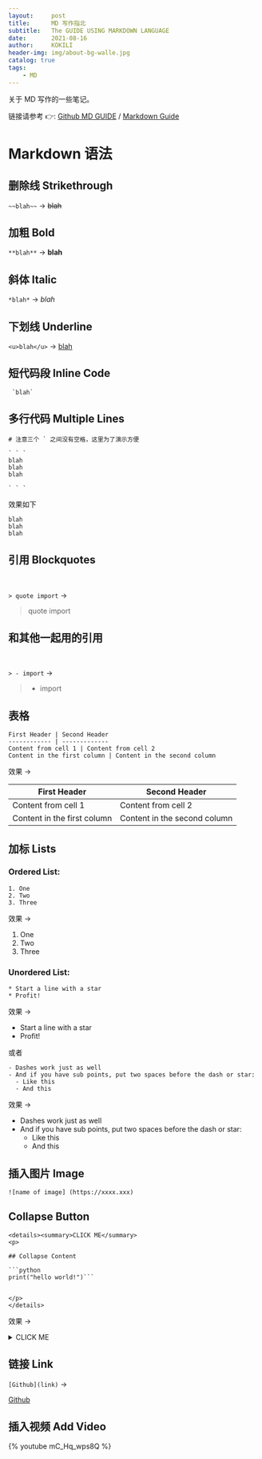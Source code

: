 ```yaml
---
layout:     post
title:      MD 写作指北
subtitle:   The GUIDE USING MARKDOWN LANGUAGE
date:       2021-08-16
author:     KOKILI
header-img: img/about-bg-walle.jpg
catalog: true
tags:
    - MD
---
```


关于 MD 写作的一些笔记。

链接请参考 👉: [Github MD GUIDE](https://guides.github.com/features/mastering-markdown/) / [Markdown Guide](https://www.markdownguide.org/basic-syntax/)

# Markdown 语法

## 删除线 Strikethrough
`~~blah~~` -> ~~blah~~

## 加粗 Bold
`**blah**` -> **blah**

## 斜体 Italic

`*blah*` -> *blah*

## 下划线 Underline

`<u>blah</u>` -> <u>blah</u>

## 短代码段 Inline Code
```
 `blah`
```

## 多行代码 Multiple Lines
```
# 注意三个 ` 之间没有空格，这里为了演示方便

` ` `
blah
blah
blah

` ` `
```
效果如下

```
blah
blah
blah
```
## 引用 Blockquotes
<br>

`> quote import`  ->
> quote import

## 和其他一起用的引用
<br>

`> - import` ->
> - import




## 表格

```
First Header | Second Header
------------ | -------------
Content from cell 1 | Content from cell 2
Content in the first column | Content in the second column
```

效果 ->

First Header | Second Header
------------ | -------------
Content from cell 1 | Content from cell 2
Content in the first column | Content in the second column

## 加标 Lists
### Ordered List:
```
1. One
2. Two
3. Three
```
效果 ->

1. One
2. Two
3. Three

### Unordered List:

```
* Start a line with a star
* Profit!
```
效果 ->

* Start a line with a star
* Profit!

或者

```
- Dashes work just as well
- And if you have sub points, put two spaces before the dash or star:
  - Like this
  - And this
```

效果 ->

- Dashes work just as well
- And if you have sub points, put two spaces before the dash or star:
  - Like this
  - And this

## 插入图片 Image

`![name of image] (https://xxxx.xxx)`

## Collapse Button
```
<details><summary>CLICK ME</summary>
<p>

## Collapse Content

```python
print("hello world!")```


</p>
</details>
 ```

效果 ->

<details><summary>CLICK ME</summary>
<p>

## Collapse Content

```python
print("hello world!")
```

</p>
</details>


## 链接 Link
`[Github](link)` ->

[Github](link)

## 插入视频 Add Video
{% youtube mC_Hq_wps8Q %}
